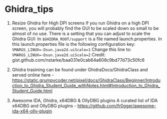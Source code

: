 # Ghidra_tips

1. Resize Ghidra for High DPI screens
If you run Ghidra on a high DPI screen, you will probably find the GUI to be scaled down so small to be almost of no use.
There is a setting that you can adjust to scale the Ghidra GUI:
In `$GHIDRA_ROOT/support` is a file named launch.properties. In this launch.properties file is the following configuration key:
`VMARGS_LINUX=-Dsun.java2d.uiScale=1`
Change this line to:
`VMARGS_LINUX=-Dsun.java2d.uiScale=2`
Credit: gist.github.com/nstarke/baa031e0cab64a608c9bd77d73c50fc6

2. Ghidra trasining can be found under GhidraDocs/GhidraClass and served online here - https://static.grumpycoder.net/pixel/docs/GhidraClass/Beginner/Introduction_to_Ghidra_Student_Guide_withNotes.html#Introduction_to_Ghidra_Student_Guide.html
3. Awesome IDA, Ghidra, x64DBG & OllyDBG plugins
A curated list of IDA x64DBG and OllyDBG plugins - https://github.com/fr0gger/awesome-ida-x64-olly-plugin
